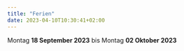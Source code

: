 ```yaml
---
title: "Ferien"
date: 2023-04-10T10:30:41+02:00
---
```

Montag **18 September 2023** bis Montag **02 Oktober 2023**
